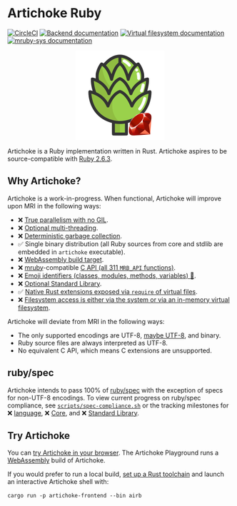 # Artichoke Ruby

[![CircleCI](https://circleci.com/gh/artichoke/artichoke.svg?style=svg)](https://circleci.com/gh/artichoke/artichoke)
[![Backend documentation](https://img.shields.io/badge/docs-artichoke--backend-blue.svg)](https://artichoke.github.io/artichoke/artichoke_backend/)
[![Virtual filesystem documentation](https://img.shields.io/badge/docs-artichoke--vfs-blue.svg)](https://artichoke.github.io/artichoke/artichoke_vfs/)
[![mruby-sys documentation](https://img.shields.io/badge/docs-mruby--sys-blue.svg)](https://artichoke.github.io/artichoke/mruby_sys/)

<p align="center">
  <img width="200" height="200" src="https://raw.githubusercontent.com/artichoke/logo/master/dist/artichoke-rb.png">
</p>

Artichoke is a Ruby implementation written in Rust. Artichoke aspires to be
source-compatible with [Ruby 2.6.3](https://github.com/ruby/ruby/tree/v2_6_3).

## Why Artichoke?

Artichoke is a work-in-progress. When functional, Artichoke will improve upon
MRI in the following ways:

- ❌
  [True parallelism with no GIL](https://github.com/artichoke/artichoke/milestone/4).
- ❌
  [Optional multi-threading](https://github.com/artichoke/artichoke/milestone/4).
- ❌
  [Deterministic garbage collection](https://github.com/artichoke/artichoke/milestone/5).
- ✅ Single binary distribution (all Ruby sources from core and stdlib are
  embedded in `artichoke` executable).
- ❌
  [WebAssembly build target](https://github.com/artichoke/artichoke/milestone/6).
- ❌ [mruby](https://github.com/mruby/mruby)-compatible
  [C API (all 311 `MRB_API` functions)](https://github.com/artichoke/artichoke/milestone/7).
- ❌
  [Emoji identifiers (classes, modules, methods, variables) 💪](https://github.com/artichoke/artichoke/milestone/8).
- ❌
  [Optional Standard Library](https://github.com/artichoke/artichoke/milestone/9).
- ✅
  [Native Rust extensions exposed via `require` of virtual files](https://github.com/artichoke/artichoke/milestone/10).
- ❌
  [Filesystem access is either via the system or via an in-memory virtual filesystem](https://github.com/artichoke/artichoke/milestone/11).

Artichoke will deviate from MRI in the following ways:

- The only supported encodings are UTF-8,
  [maybe UTF-8](https://github.com/BurntSushi/bstr), and binary.
- Ruby source files are always interpreted as UTF-8.
- No equivalent C API, which means C extensions are unsupported.

## ruby/spec

Artichoke intends to pass 100% of [ruby/spec](/spec-runner/spec/ruby) with the
exception of specs for non-UTF-8 encodings. To view current progress on
ruby/spec compliance, see
[`scripts/spec-compliance.sh`](/scripts/spec-compliance.sh) or the tracking
milestones for ❌
[language](https://github.com/artichoke/artichoke/milestone/1), ❌
[Core](https://github.com/artichoke/artichoke/milestone/2), and ❌
[Standard Library](https://github.com/artichoke/artichoke/milestone/3).

## Try Artichoke

You can [try Artichoke in your browser](https://artichoke.github.io/artichoke/).
The Artichoke Playground runs a [WebAssembly](https://webassembly.org/) build of
Artichoke.

If you would prefer to run a local build,
[set up a Rust toolchain](/doc/development-setup.md) and launch an interactive
Artichoke shell with:

```shell
cargo run -p artichoke-frontend --bin airb
```
